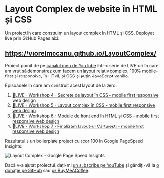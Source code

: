 # Layout Complex de website în HTML și CSS

Un proiect în care construim un layout complex în HTML și CSS. Deployat live prin GitHub Pages aici:

## https://viorelmocanu.github.io/LayoutComplex/

Proiect pornit de pe [canalul meu de YouTube](https://www.youtube.com/ViorelMocanu) într-o serie de LIVE-uri în care am vrut să demonstrez cum facem un layout relativ complex, 100% mobile-first și responsive, în HTML și CSS și puțin JavaScript vanilla.

Episoadele în care am construit acest layout de la zero:

1. [🔴LIVE - Workshop 4 - Secrete de layout în CSS - mobile first responsive web design](https://www.youtube.com/watch?v=QyQjWqIOAc4)
2. [🔴LIVE - Workshop 5 - Layout complex în CSS - mobile first responsive web design](https://www.youtube.com/watch?v=Pv7h2pCHkqM)
3. [🔴LIVE - Workshop 6 - Module de front end în HTML și CSS - mobile first responsive web design](https://www.youtube.com/watch?v=2rLT5AjTtrg)
4. [🔴LIVE - Workshop 7 - Finalizăm layout-ul Cărturești - mobile first responsive web design](https://www.youtube.com/watch?v=trvVimq_hpU)

Rezultatul e un boilerplate project cu scor 100 în Google PageSpeed Insights:

![Layout Complex - Google Page Speed Insights](https://user-images.githubusercontent.com/166049/124643133-5d344000-de99-11eb-849c-852e077a62fa.jpg)

Dacă v-a ajutat proiectul, dați-mi [un subscribe pe YouTube](https://www.youtube.com/ViorelMocanu?sub_confirmation=1) și gândiți-vă la [o donație pe GitHub](https://github.com/sponsors/ViorelMocanu/) sau [pe BuyMeACoffee](https://www.buymeacoffee.com/viorel).
